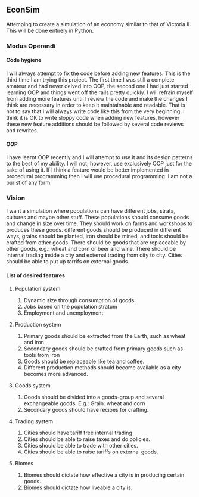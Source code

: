 ## EconSim
Attemping to create a simulation of an economy similar to that of Victoria II. This will be done entirely in Python.

### Modus Operandi

#### Code hygiene
I will always attempt to fix the code before adding new features. This is the third time I am trying this project. The first time I was still a complete amateur and had never delved into OOP, the second one I had just started learning OOP and things went off the rails pretty quickly. I will refrain myself from adding more features until I review the code and make the changes I think are necessary in order to keep it maintainable and readable. That is not to say that I will always write code like this from the very beginning. I think it is OK to write sloppy code when adding new features, however these new feature additions should be followed by several code reviews and rewrites.

#### OOP
I have learnt OOP recently and I will attempt to use it and its design patterns to the best of my ability. I will not, however, use exclusively OOP just for the sake of using it. If I think a feature would be better implemented in procedural programming then I will use procedural programming. I am not a purist of any form.

### Vision
I want a simulation where populations can have different jobs, strata, cultures and maybe other stuff. These populations should consume goods and change in size over time. They should work on farms and workshops to produces these goods. different goods should be produced in different ways, grains should be planted, iron should be mined, and tools should be crafted from other goods. There should be goods that are replaceable by other goods, e.g.: wheat and corn or beer and wine. There should be internal trading inside a city and external trading from city to city. Cities should be able to put up tarrifs on external goods.

#### List of desired features
1. Population system
    1. Dynamic size through consumption of goods
    2. Jobs based on the population stratum
    3. Employment and unemployment

2. Production system
    1. Primary goods should be extracted from the Earth, such as wheat and iron
    2. Secondary goods should be crafted from primary goods such as tools from iron
    3. Goods should be replaceable like tea and coffee.
    4. Different production methods should become available as a city becomes more advanced.

3. Goods system
    1. Goods should be divided into a goods-group and several exchangeable goods. E.g.: Grain: wheat and corn
    2. Secondary goods should have recipes for crafting.

4. Trading system
    1. Cities should have tariff free internal trading
    2. Cities should be able to raise taxes and do policies.
    3. Cities should be able to trade with other cities.
    4. Cities should be able to raise tariffs on external goods.

5. Biomes
    1. Biomes should dictate how effective a city is in producing certain goods.
    2. Biomes should dictate how liveable a city is.